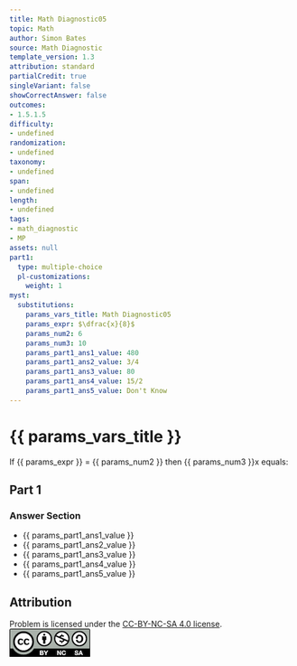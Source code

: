```yaml
---
title: Math Diagnostic05
topic: Math
author: Simon Bates
source: Math Diagnostic
template_version: 1.3
attribution: standard
partialCredit: true
singleVariant: false
showCorrectAnswer: false
outcomes:
- 1.5.1.5
difficulty:
- undefined
randomization:
- undefined
taxonomy:
- undefined
span:
- undefined
length:
- undefined
tags:
- math_diagnostic
- MP
assets: null
part1:
  type: multiple-choice
  pl-customizations:
    weight: 1
myst:
  substitutions:
    params_vars_title: Math Diagnostic05
    params_expr: $\dfrac{x}{8}$
    params_num2: 6
    params_num3: 10
    params_part1_ans1_value: 480
    params_part1_ans2_value: 3/4
    params_part1_ans3_value: 80
    params_part1_ans4_value: 15/2
    params_part1_ans5_value: Don't Know
---
```

# {{ params_vars_title }}
If {{ params_expr }} $=$ {{ params_num2 }} then {{ params_num3 }}x equals:

## Part 1

### Answer Section

- {{ params_part1_ans1_value }}
- {{ params_part1_ans2_value }}
- {{ params_part1_ans3_value }}
- {{ params_part1_ans4_value }}
- {{ params_part1_ans5_value }}

## Attribution

Problem is licensed under the [CC-BY-NC-SA 4.0 license](https://creativecommons.org/licenses/by-nc-sa/4.0/).<br> ![The Creative Commons 4.0 license requiring attribution-BY, non-commercial-NC, and share-alike-SA license.](https://raw.githubusercontent.com/firasm/bits/master/by-nc-sa.png)